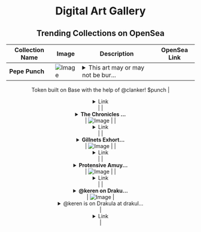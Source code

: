 <div align="center">

# Digital Art Gallery

## Trending Collections on OpenSea

| Collection Name                       | Image                                                                                     | Description                       | OpenSea Link                                                                                          |
|---------------------------------------|-------------------------------------------------------------------------------------------|-----------------------------------|--------------------------------------------------------------------------------------------------------|
| **Pepe Punch** | ![Image](https://i.seadn.io/s/raw/files/21ba8d1de5711120b146777ef44ce240.gif?w=500&auto=format?w=200&auto=format) | <details><summary>This art may or may not be bur...</summary>This art may or may not be burnable! 
Token built on Base with the help of @clanker!
$punch</details> | <details><summary>Link</summary>[Pepe Punch](https://opensea.io/collection/pepe-punch)</details> |
| **<details><summary>The Chronicles ...</summary>The Chronicles of Ethereal Realms</details>** | ![Image](https://i.seadn.io/s/raw/files/444d629a6df90b1d95fe025156c44ab5.jpg?w=500&auto=format?w=200&auto=format) |  | <details><summary>Link</summary>[The Chronicles of Ethereal Realms](https://opensea.io/collection/the-chronicles-of-ethereal-realms)</details> |
| **<details><summary>Gillnets Exhort...</summary>Gillnets Exhorting</details>** | ![Image](https://i.seadn.io/s/raw/files/1e93b2018d6bc8f4862db33926784d7a.png?w=500&auto=format?w=200&auto=format) |  | <details><summary>Link</summary>[Gillnets Exhorting](https://opensea.io/collection/gillnets-exhorting)</details> |
| **<details><summary>Protensive Amuy...</summary>Protensive Amuyon</details>** | ![Image](https://i.seadn.io/s/raw/files/abcf76ed2e10b16650f2e15cfe2e6193.gif?w=500&auto=format?w=200&auto=format) |  | <details><summary>Link</summary>[Protensive Amuyon](https://opensea.io/collection/protensive-amuyon)</details> |
| **<details><summary>@keren on Draku...</summary>@keren on Drakula.app</details>** | ![Image](https://i.seadn.io/s/raw/files/442718d09bc8d7eea3d9e3540c31e7d9.png?w=500&auto=format?w=200&auto=format) | <details><summary>@keren is on Drakula at drakul...</summary>@keren is on Drakula at drakula.app/user/keren</details> | <details><summary>Link</summary>[@keren on Drakula.app](https://opensea.io/collection/keren-on-drakula-app)</details> |

</div>